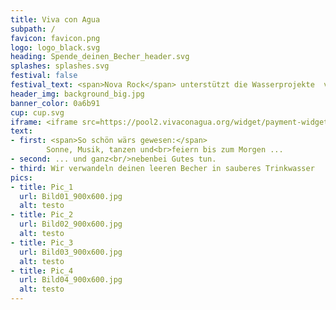 ```yaml
---
title: Viva con Agua
subpath: /
favicon: favicon.png
logo: logo_black.svg
heading: Spende_deinen_Becher_header.svg
splashes: splashes.svg
festival: false
festival_text: <span>Nova Rock</span> unterstützt die Wasserprojekte  von Viva con Agua
header_img: background_big.jpg
banner_color: 0a6b91
cup: cup.svg
iframe: <iframe src=https://pool2.vivaconagua.org/widget/payment-widget/cup-side-default-ch/ width=700 height=2750 ></iframe>
text: 
- first: <span>So schön wärs gewesen:</span>
        Sonne, Musik, tanzen und<br>feiern bis zum Morgen ...
- second: ... und ganz<br/>nebenbei Gutes tun.
- third: Wir verwandeln deinen leeren Becher in sauberes Trinkwasser
pics: 
- title: Pic_1
  url: Bild01_900x600.jpg
  alt: testo      
- title: Pic_2
  url: Bild02_900x600.jpg
  alt: testo      
- title: Pic_3
  url: Bild03_900x600.jpg
  alt: testo      
- title: Pic_4
  url: Bild04_900x600.jpg
  alt: testo   
---
```

